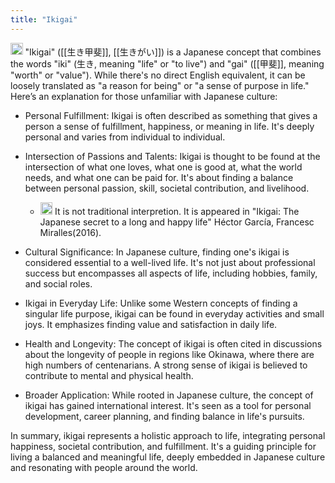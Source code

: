 ```yaml
---
title: "Ikigai"
---
```


<img src='https://scrapbox.io/api/pages/nishio/gpt/icon' alt='gpt.icon' height="19.5"/> "Ikigai" ([[生き甲斐]], [[生きがい]]) is a Japanese concept that combines the words "iki" (生き, meaning "life" or "to live") and "gai" ([[甲斐]], meaning "worth" or "value"). While there's no direct English equivalent, it can be loosely translated as "a reason for being" or "a sense of purpose in life." Here’s an explanation for those unfamiliar with Japanese culture:

- Personal Fulfillment: Ikigai is often described as something that gives a person a sense of fulfillment, happiness, or meaning in life. It's deeply personal and varies from individual to individual.

- Intersection of Passions and Talents: Ikigai is thought to be found at the intersection of what one loves, what one is good at, what the world needs, and what one can be paid for. It's about finding a balance between personal passion, skill, societal contribution, and livelihood.
    - <img src='https://scrapbox.io/api/pages/nishio/nishio/icon' alt='nishio.icon' height="19.5"/> It is not traditional interpretion. It is appeared in "Ikigai: The Japanese secret to a long and happy life" Héctor García, Francesc Miralles(2016).

- Cultural Significance: In Japanese culture, finding one's ikigai is considered essential to a well-lived life. It's not just about professional success but encompasses all aspects of life, including hobbies, family, and social roles.

- Ikigai in Everyday Life: Unlike some Western concepts of finding a singular life purpose, ikigai can be found in everyday activities and small joys. It emphasizes finding value and satisfaction in daily life.

- Health and Longevity: The concept of ikigai is often cited in discussions about the longevity of people in regions like Okinawa, where there are high numbers of centenarians. A strong sense of ikigai is believed to contribute to mental and physical health.

- Broader Application: While rooted in Japanese culture, the concept of ikigai has gained international interest. It's seen as a tool for personal development, career planning, and finding balance in life's pursuits.

In summary, ikigai represents a holistic approach to life, integrating personal happiness, societal contribution, and fulfillment. It's a guiding principle for living a balanced and meaningful life, deeply embedded in Japanese culture and resonating with people around the world.